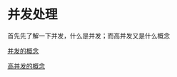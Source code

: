 # 并发处理
首先先了解一下并发，什么是并发；而高并发又是什么概念


[并发的概念](https://github.com/aluxs/Concurrent/wiki/%E5%B9%B6%E5%8F%91Concurrent)



[高并发的概念](https://github.com/aluxs/-/wiki/%E5%B9%B6%E5%8F%91%E7%9A%84%E6%A6%82%E5%BF%B5)

